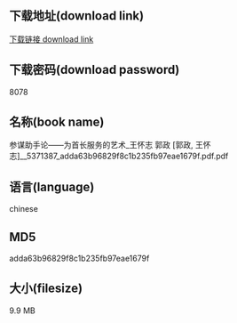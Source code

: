 ## 下载地址(download link)
[下载链接 download link](https://tutu365.netlify.app/?s=%E5%8F%82%E8%B0%8B%E5%8A%A9%E6%89%8B%E8%AE%BA%E2%80%94%E2%80%94%E4%B8%BA%E9%A6%96%E9%95%BF%E6%9C%8D%E5%8A%A1%E7%9A%84%E8%89%BA%E6%9C%AF_%E7%8E%8B%E6%80%80%E5%BF%97+%E9%83%AD%E6%94%BF+%5B%E9%83%AD%E6%94%BF%2C+%E7%8E%8B%E6%80%80%E5%BF%97%5D__5371387_adda63b96829f8c1b235fb97eae1679f.pdf)

## 下载密码(download password)
8078

## 名称(book name)
参谋助手论——为首长服务的艺术_王怀志 郭政 [郭政, 王怀志]__5371387_adda63b96829f8c1b235fb97eae1679f.pdf.pdf

## 语言(language)
chinese

## MD5
adda63b96829f8c1b235fb97eae1679f

## 大小(filesize)
9.9 MB
